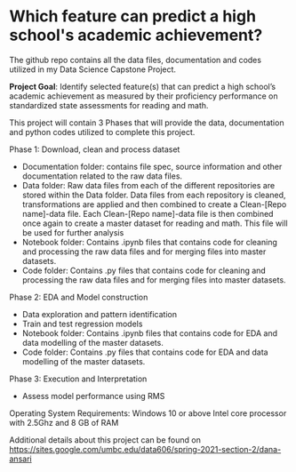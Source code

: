 # Which feature can predict a high school's academic achievement?

The github repo contains all the data files, documentation and codes utilized in my Data Science Capstone Project.

**Project Goal**: Identify selected feature(s) that can predict a high school’s academic achievement as measured by their proficiency performance on standardized state assessments for reading and math.

This project will contain 3 Phases that will provide the data, documentation and python codes utilized to complete this project.

Phase 1: Download, clean and process dataset
* Documentation folder: contains file spec, source information and other documentation related to the raw data files.
* Data folder: Raw data files from each of the different repositories are stored within the Data folder. Data files from each repository is cleaned, transformations are applied and then combined to create a Clean-[Repo name]-data file. Each Clean-[Repo name]-data file is then combined once again to create a master dataset for reading and math. This file will be used for further analysis
* Notebook folder: Contains .ipynb files that contains code for cleaning and processing the raw data files and for merging files into master datasets.
* Code folder: Contains .py files that contains code for cleaning and processing the raw data files and for merging files into master datasets.

Phase 2: EDA and Model construction
* Data exploration and pattern identification
* Train and test regression models
* Notebook folder: Contains .ipynb files that contains code for EDA and data modelling of the master datasets.
* Code folder: Contains .py files that contains code for EDA and data modelling of the master datasets.

Phase 3: Execution and Interpretation
* Assess model performance using RMS

Operating System Requirements:
Windows 10 or above
Intel core processor with 2.5Ghz and 8 GB of RAM


Additional details about this project can be found on https://sites.google.com/umbc.edu/data606/spring-2021-section-2/dana-ansari
